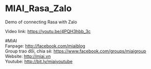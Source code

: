 # MIAI_Rasa_Zalo
Demo of connecting Rasa with Zalo

Video link:  https://youtu.be/4PQH3hbb_3c

#MìAI <br>
Fanpage: http://facebook.com/miaiblog<br>
Group trao đổi, chia sẻ: https://www.facebook.com/groups/miaigroup<br>
Website: http://miai.vn<br>
Youtube: http://bit.ly/miaiyoutube<br>
